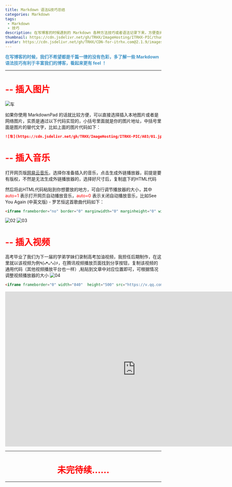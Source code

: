 ```yaml
---
title: Markdown 语法&技巧总结
categories: Markdown
tags: 
 - Markdown
 - 技巧
description: 在写博客的时候遇到的 Markdown 各种方法技巧或者语法记录下来，方便查阅【持续更新】
thumbnail: https://cdn.jsdelivr.net/gh/TRHX/ImageHosting/ITRHX-PIC/thumbnail/markdown.png
avatar: https://cdn.jsdelivr.net/gh/TRHX/CDN-for-itrhx.com@2.1.9/images/trhx.png
---
```


**<font color=#4094C7>在写博客的时候，我们不希望都是千篇一律的没有色彩，多了解一些 Markdown 语法技巧有利于丰富我们的博客，看起来更有 feel ！</font>**

----------
# <font color=#FF0000> -- 插入图片 </font>

![车](https://cdn.jsdelivr.net/gh/TRHX/ImageHosting/ITRHX-PIC/A03/01.jpg)

如果你使用 MarkdownPad 的话就比较方便，可以直接选择插入本地图片或者是网络图片，实质是通过以下代码实现的，小括号里面就是你的图片地址，中括号里面是图片的替代文字，比如上面的图片代码如下：
``` markdown
![车](https://cdn.jsdelivr.net/gh/TRHX/ImageHosting/ITRHX-PIC/A03/01.jpg)
```

# <font color=#FF0000> -- 插入音乐 </font>

打开网页版[网易云音乐](https://music.163.com/)，选择你准备插入的音乐，点击生成外链播放器，前提是要有版权，不然是无法生成外链播放器的，选择好尺寸后，复制底下的HTML代码

然后将此HTML代码粘贴到你想要放的地方，可自行调节播放器的大小，其中 <font color=#FF0000>auto=1</font> 表示打开网页自动播放音乐，<font color=#FF0000>auto=0</font> 表示关闭自动播放音乐，比如See You Again (中英文版) - 罗艺恒这首歌曲代码如下：

``` html
<iframe frameborder="no" border="0" marginwidth="0" marginheight="0" width=330 height=86 src="//music.163.com/outchain/player?type=2&id=32405683&auto=1&height=66"></iframe>
```
![02](https://cdn.jsdelivr.net/gh/TRHX/ImageHosting/ITRHX-PIC/A03/02.jpg)
![03](https://cdn.jsdelivr.net/gh/TRHX/ImageHosting/ITRHX-PIC/A03/03.jpg)

# <font color=#FF0000> -- 插入视频 </font>

高考毕业了我们为下一届的学弟学妹们录制高考加油视频，我担任后期制作，在这里就以该视频为例٩(๑❛ᴗ❛๑)۶，在腾讯视频播放页面找到分享按钮，复制该视频的通用代码（其他视频播放平台也一样）,粘贴到文章中对应位置即可，可根据情况调整视频播放器的大小
![04](https://cdn.jsdelivr.net/gh/TRHX/ImageHosting/ITRHX-PIC/A03/04.jpg)

``` html
<iframe frameborder="0" width="840"  height="500" src="https://v.qq.com/txp/iframe/player.html?vid=x0643zvgtf7" allowFullScreen="true"></iframe>
```
<iframe frameborder="0" width="840"  height="500" src="https://v.qq.com/txp/iframe/player.html?vid=x0643zvgtf7" allowFullScreen="true"></iframe>

----------

# <center><font color=#FF0000>未完待续...... </font></center>

----------
